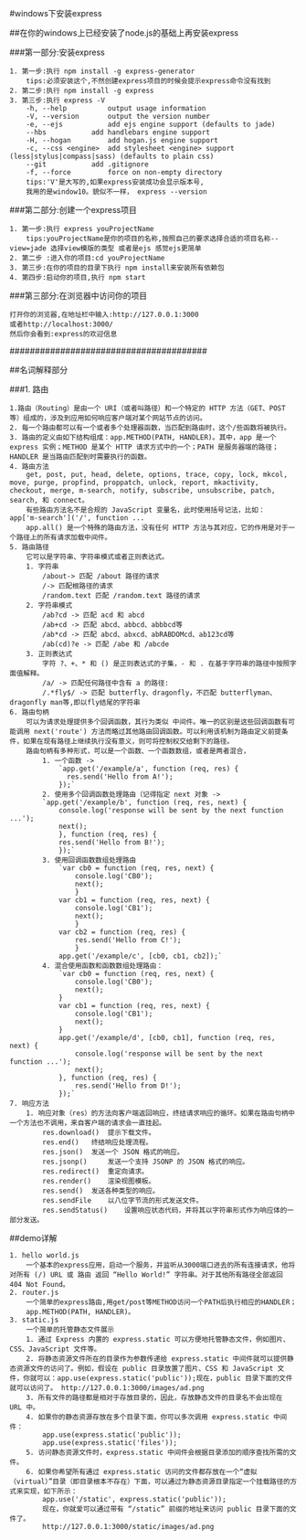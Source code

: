 
#windows下安装express

##在你的windows上已经安装了node.js的基础上再安装express

###第一部分:安装express 

    1. 第一步:执行 npm install -g express-generator 
        tips:必须安装这个,不然创建express项目的时候会提示express命令没有找到
    2. 第二步:执行 npm install -g express
    3. 第三步:执行 express -V
        -h, --help          output usage information
        -V, --version       output the version number
        -e, --ejs           add ejs engine support (defaults to jade)
        --hbs           add handlebars engine support
        -H, --hogan         add hogan.js engine support
        -c, --css <engine>  add stylesheet <engine> support (less|stylus|compass|sass) (defaults to plain css)
        --git           add .gitignore
        -f, --force         force on non-empty directory
        tips:'V'是大写的,如果express安装成功会显示版本号,
        我用的是window10。貌似不一样， express --version

###第二部分:创建一个express项目 

    1. 第一步:执行 express youProjectName
        tips:youProjectName是你的项目的名称,按照自己的要求选择合适的项目名称--view=jade 选择view模版的类型 或者是ejs 感觉ejs更简单
    2. 第二步 :进入你的项目:cd youProjectName
    3. 第三步:在你的项目的目录下执行 npm install来安装所有依赖包
    4. 第四步:启动你的项目,执行 npm start
    
###第三部分:在浏览器中访问你的项目
    
    打开你的浏览器,在地址栏中输入:http://127.0.0.1:3000
    或者http://localhost:3000/
    然后你会看到:express的欢迎信息 

#######################################

##名词解释部分

###1. 路由
    
    1.路由（Routing）是由一个 URI（或者叫路径）和一个特定的 HTTP 方法（GET、POST 等）组成的，涉及到应用如何响应客户端对某个网站节点的访问。
    2. 每一个路由都可以有一个或者多个处理器函数，当匹配到路由时，这个/些函数将被执行。
    3. 路由的定义由如下结构组成：app.METHOD(PATH, HANDLER)。其中，app 是一个 express 实例；METHOD 是某个 HTTP 请求方式中的一个；PATH 是服务器端的路径；HANDLER 是当路由匹配到时需要执行的函数。
    4. 路由方法
        get, post, put, head, delete, options, trace, copy, lock, mkcol, move, purge, propfind, proppatch, unlock, report, mkactivity, checkout, merge, m-search, notify, subscribe, unsubscribe, patch, search, 和 connect。
        有些路由方法名不是合规的 JavaScript 变量名，此时使用括号记法，比如： app['m-search']('/', function ...
        app.all() 是一个特殊的路由方法，没有任何 HTTP 方法与其对应，它的作用是对于一个路径上的所有请求加载中间件。
    5. 路由路径
        它可以是字符串、字符串模式或者正则表达式。
        1. 字符串
            /about-> 匹配 /about 路径的请求
            /-> 匹配根路径的请求
            /random.text 匹配 /random.text 路径的请求
        2. 字符串模式
            /ab?cd -> 匹配 acd 和 abcd
            /ab+cd -> 匹配 abcd、abbcd、abbbcd等
            /ab*cd -> 匹配 abcd、abxcd、abRABDOMcd、ab123cd等
            /ab(cd)?e -> 匹配 /abe 和 /abcde
        3. 正则表达式
            字符 ?、+、* 和 () 是正则表达式的子集，- 和 . 在基于字符串的路径中按照字面值解释。
            /a/ -> 匹配任何路径中含有 a 的路径:
            /.*fly$/ -> 匹配 butterfly、dragonfly，不匹配 butterflyman、dragonfly man等,即以fly结尾的字符串
    6. 路由句柄
        可以为请求处理提供多个回调函数，其行为类似 中间件。唯一的区别是这些回调函数有可能调用 next('route') 方法而略过其他路由回调函数。可以利用该机制为路由定义前提条件，如果在现有路径上继续执行没有意义，则可将控制权交给剩下的路径。
        路由句柄有多种形式，可以是一个函数、一个函数数组，或者是两者混合，
            1. 一个函数 -> 
                `app.get('/example/a', function (req, res) {
                  res.send('Hello from A!');
                });`
            2. 使用多个回调函数处理路由（记得指定 next 对象 -> 
            `app.get('/example/b', function (req, res, next) {
                console.log('response will be sent by the next function ...');
                next();
                }, function (req, res) {
                res.send('Hello from B!');
                });`
            3. 使用回调函数数组处理路由
                `var cb0 = function (req, res, next) {
                    console.log('CB0');
                    next();
                    }
                var cb1 = function (req, res, next) {
                    console.log('CB1');
                    next();
                    }
                var cb2 = function (req, res) {
                    res.send('Hello from C!');
                    }
                app.get('/example/c', [cb0, cb1, cb2]);`
            4. 混合使用函数和函数数组处理路由：
                `var cb0 = function (req, res, next) {
                    console.log('CB0');
                    next();
                }
                var cb1 = function (req, res, next) {
                    console.log('CB1');
                    next();
                }
                app.get('/example/d', [cb0, cb1], function (req, res, next) {
                    console.log('response will be sent by the next function ...');
                    next();
                }, function (req, res) {
                    res.send('Hello from D!');
                });`
    7. 响应方法
        1. 响应对象（res）的方法向客户端返回响应，终结请求响应的循环。如果在路由句柄中一个方法也不调用，来自客户端的请求会一直挂起。
            res.download() 	提示下载文件。
            res.end() 	终结响应处理流程。
            res.json() 	发送一个 JSON 格式的响应。
            res.jsonp() 	发送一个支持 JSONP 的 JSON 格式的响应。
            res.redirect() 	重定向请求。
            res.render() 	渲染视图模板。
            res.send() 	发送各种类型的响应。
            res.sendFile 	以八位字节流的形式发送文件。
            res.sendStatus() 	设置响应状态代码，并将其以字符串形式作为响应体的一部分发送。
##demo详解
     
    1. hello world.js
        一个基本的express应用，启动一个服务，并监听从3000端口进去的所有连接请求，他将对所有 (/) URL 或 路由 返回 “Hello World!” 字符串。对于其他所有路径全部返回 404 Not Found。
    2. router.js
        一个简单的express路由,用get/post等METHOD访问一个PATH后执行相应的HANDLER；
        app.METHOD(PATH, HANDLER)。
    3. static.js
        一个简单的托管静态文件展示
        1. 通过 Express 内置的 express.static 可以方便地托管静态文件，例如图片、CSS、JavaScript 文件等。
        2. 将静态资源文件所在的目录作为参数传递给 express.static 中间件就可以提供静态资源文件的访问了。例如，假设在 public 目录放置了图片、CSS 和 JavaScript 文件，你就可以：app.use(express.static('public'));现在，public 目录下面的文件就可以访问了。 http://127.0.0.1:3000/images/ad.png
        3. 所有文件的路径都是相对于存放目录的，因此，存放静态文件的目录名不会出现在 URL 中。 
        4. 如果你的静态资源存放在多个目录下面，你可以多次调用 express.static 中间件：
            app.use(express.static('public'));
            app.use(express.static('files'));
        5. 访问静态资源文件时，express.static 中间件会根据目录添加的顺序查找所需的文件。
        6. 如果你希望所有通过 express.static 访问的文件都存放在一个“虚拟（virtual）”目录（即目录根本不存在）下面，可以通过为静态资源目录指定一个挂载路径的方式来实现，如下所示：
            app.use('/static', express.static('public'));
            现在，你就爱可以通过带有 “/static” 前缀的地址来访问 public 目录下面的文件了。
            http://127.0.0.1:3000/static/images/ad.png